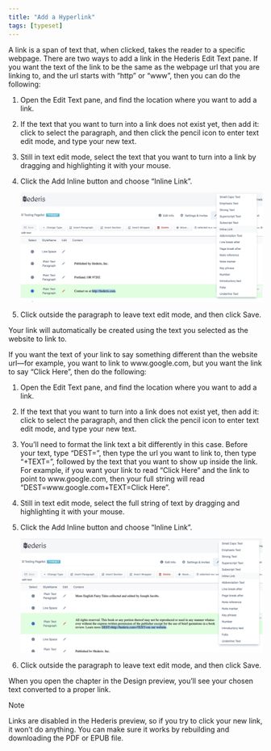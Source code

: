 ```yaml
---
title: "Add a Hyperlink"
tags: [typeset]
---
```

 
<html><body><section data-type="chapter" class="hsecchapter" data-hederis-type="hsecchapter" id="add-a-link" data-pi-attrs="id: add-a-link; data-tags: typeset;" role="doc-chapter" data-tags="typeset" data-author-name=" " data-book-title=" " title="Add a Hyperlink"><p class="hblkp" data-hederis-type="hblkp" id="p6ZdA1riB">A link is a span of text that, when clicked, takes the reader to a specific webpage. There are two ways to add a link in the Hederis Edit Text pane. If you want the text of the link to be the same as the webpage url that you are linking to, and the url starts with &#8220;http&#8221; or &#8220;www&#8221;, then you can do the following:</p><ol class="hwprnumlist" data-hederis-type="hwprnumlist" id="pk6emlozg"><li class="hblkoli" data-hederis-type="hblkoli" id="liDffSRpBO"><p class="hblkoli" data-hederis-type="hblklip" id="p0L9Nf3yp">Open the Edit Text pane, and find the location where you want to add a link.</p></li><li class="hblkoli" data-hederis-type="hblkoli" id="lizuXARw9U"><p class="hblkoli" data-hederis-type="hblklip" id="pvxh6bpfq">If the text that you want to turn into a link does not exist yet, then add it: click to select the paragraph, and then click the pencil icon to enter text edit mode, and type your new text.</p></li><li class="hblkoli" data-hederis-type="hblkoli" id="liAttQdqZS"><p class="hblkoli" data-hederis-type="hblklip" id="pfoWiSDeh">Still in text edit mode, select the text that you want to turn into a link by dragging and highlighting it with your mouse. </p></li><li class="hblkoli" data-hederis-type="hblkoli" id="lijt9FymPG"><p class="hblkoli" data-hederis-type="hblklip" id="pKwwc829o">Click the Add Inline button and choose &#8220;Inline Link&#8221;.</p><img data-hederis-type="hblkimg" class="hblkimg" id="pHFi9kN5i" src="/images/insertlink1.png" data-img-src="/images/insertlink1.png"/></li><li class="hblkoli" data-hederis-type="hblkoli" id="liPANZLdFx"><p class="hblkoli" data-hederis-type="hblklip" id="pfgtpvhNt">Click outside the paragraph to leave text edit mode, and then click Save.</p></li></ol><p class="hblkp" data-hederis-type="hblkp" id="ppfYLCfYE">Your link will automatically be created using the text you selected as the website to link to.</p><p class="hblkp" data-hederis-type="hblkp" id="pYKb8Cr4W">If you want the text of your link to say something different than the website url&#8212;for example, you want to link to www.google.com, but you want the link to say &#8220;Click Here&#8221;, then do the following:</p><ol class="hwprnumlist" data-hederis-type="hwprnumlist" id="pViDgTFvm"><li class="hblkoli" data-hederis-type="hblkoli" id="lirZVdbllX"><p class="hblkoli" data-hederis-type="hblklip" id="pHV4JvM7x">Open the Edit Text pane, and find the location where you want to add a link.</p></li><li class="hblkoli" data-hederis-type="hblkoli" id="liIglnyMDe"><p class="hblkoli" data-hederis-type="hblklip" id="psQBvUd2d">If the text that you want to turn into a link does not exist yet, then add it: click to select the paragraph, and then click the pencil icon to enter text edit mode, and type your new text.</p></li><li class="hblkoli" data-hederis-type="hblkoli" id="liC8TgTuDR"><p class="hblkoli" data-hederis-type="hblklip" id="pzUpWc6yC">You&#8217;ll need to format the link text a bit differently in this case. Before your text, type &#8220;DEST=&#8221;, then type the url you want to link to, then type &#8220;+TEXT=&#8221;, followed by the text that you want to show up inside the link. For example, if you want your link to read &#8220;Click Here&#8221; and the link to point to www.google.com, then your full string will read &#8220;DEST=www.google.com+TEXT=Click Here&#8221;.</p></li><li class="hblkoli" data-hederis-type="hblkoli" id="liOe1ciNES"><p class="hblkoli" data-hederis-type="hblklip" id="pqwxATBhB">Still in text edit mode, select the full string of text by dragging and highlighting it with your mouse. </p></li><li class="hblkoli" data-hederis-type="hblkoli" id="li28kPJENE"><p class="hblkoli" data-hederis-type="hblklip" id="p5KvV13b9">Click the Add Inline button and choose &#8220;Inline Link&#8221;.</p><img data-hederis-type="hblkimg" class="hblkimg" id="p0TlrxbGe" src="/images/insertlink2.png" data-img-src="/images/insertlink2.png"/></li><li class="hblkoli" data-hederis-type="hblkoli" id="liTBcEbbf3"><p class="hblkoli" data-hederis-type="hblklip" id="pwQHkqEnd">Click outside the paragraph to leave text edit mode, and then click Save.</p></li></ol><p class="hblkp" data-hederis-type="hblkp" id="pEjuyo3sd">When you open the chapter in the Design preview, you&#8217;ll see your chosen text converted to a proper link. </p><aside class="hwprbox box" data-hederis-type="hwprbox" id="pG2VyHLWn" data-type="sidebar"><p class="hblktype" data-hederis-type="hblktype" id="pbhk8q4dC">Note</p><p class="hblkp" data-hederis-type="hblkp" id="pfCFA6XKm">Links are disabled in the Hederis preview, so if you try to click your new link, it won&#8217;t do anything. You can make sure it works by rebuilding and downloading the PDF or EPUB file.</p></aside></section></body></html>
